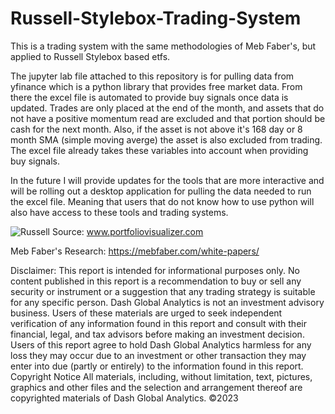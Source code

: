 # Russell-Stylebox-Trading-System
This is a trading system with the same methodologies of Meb Faber's, but applied to Russell Stylebox based etfs. 

The jupyter lab file attached to this repository is for pulling data from yfinance which is a python library that provides free market data. From there the excel file is automated to provide buy signals once data is updated. Trades are only placed at the end of the month, and assets that do not have a positive momentum read are excluded and that portion should be cash for the next month. Also, if the asset is not above it's 168 day or 8 month SMA (simple moving averge) the asset is also excluded from trading. The excel file already takes these variables into account when providing buy signals. 

In the future I will provide updates for the tools that are more interactive and will be rolling out a desktop application for pulling the data needed to run the excel file. Meaning that users that do not know how to use python will also have access to these tools and trading systems. 

![Russell](https://github.com/monicacw21/Russell-Stylebox-Trading-System/assets/101022450/713ea2b9-f8b3-481e-ac5c-a4ab92c89974)
Source: www.portfoliovisualizer.com

Meb Faber's Research: https://mebfaber.com/white-papers/

Disclaimer:
This report is intended for informational purposes only. No content published in this report is a recommendation to buy or sell any security or instrument or a suggestion that any trading strategy is suitable for any specific person. Dash Global Analytics is not an investment advisory business. Users of these materials are urged to seek independent verification of any information found in this report and consult with their financial, legal, and tax advisors before making an investment decision. Users of this report agree to hold Dash Global Analytics harmless for any loss they may occur due to an investment or other transaction they may enter into due (partly or entirely) to the information found in this report. 
Copyright Notice All materials, including, without limitation, text, pictures, graphics and other files and the selection and arrangement thereof are copyrighted materials of Dash Global Analytics. ©2023
